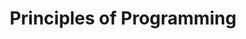 ---
layout: page
title: Principles of Programming
description:
img: 
instructorURL: http://www.cs.ucl.ac.uk/people/D.Clark/
instructor: Prof. David Clark
url: 
personalRes: Course starts in november 2023 and runs for 5 weeks 
courseDescription: Introduction to functional programming using haskell.
semester: Fall 2023 Graduate Teaching Assistant
importance: 2
coursenumber: COMP0002
category: University of College London (UCL)
related_publications: 
---